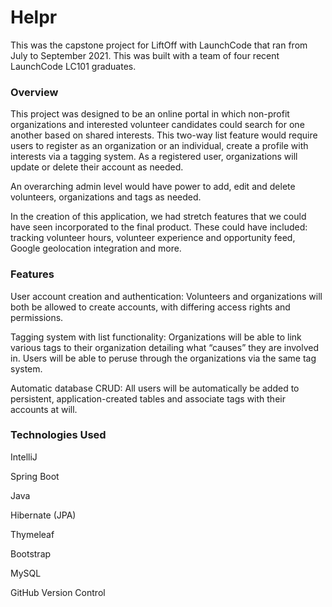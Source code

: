 <!-- # Project Outline -->
<!-- For this assignment, you will submit a high-level outline of your project. This can, and likely will, change over time. In particular, your mentor will provide direction and feedback to help sharpen your ideas. So don't worry if you feel unsure about some aspects of the outline or if you have to change some things later.

## Assignment Description
[Project Outline Assignment](https://education.launchcode.org/liftoff/modules/assignments/project-outline)

## Submission Instructions
 -->
# Helpr
This was the capstone project for LiftOff with LaunchCode that ran from July to September 2021. This was built with a team of four recent LaunchCode LC101 graduates.

### Overview
This project was designed to be an online portal in which non-profit organizations and interested volunteer candidates could search for one another based on shared interests. This two-way list feature would require users to register as an organization or an individual, create a profile with interests via a tagging system. As a registered user, organizations will update or delete their account as needed.

An overarching admin level would have power to add, edit and delete volunteers, organizations and tags as needed.

In the creation of this application, we had stretch features that we could have seen incorporated to the final product. These could have included: tracking volunteer hours, volunteer experience and opportunity feed, Google geolocation integration and more.

### Features
User account creation and authentication: Volunteers and organizations will both be allowed to create accounts, with differing access rights and permissions.

Tagging system with list functionality: Organizations will be able to link various tags to their organization detailing what “causes” they are involved in. Users will be able to peruse through the organizations via the same tag system.

Automatic database CRUD: All users will be automatically be added to persistent, application-created tables and associate tags with their accounts at will.

### Technologies Used
IntelliJ

Spring Boot

Java

Hibernate (JPA)

Thymeleaf

Bootstrap

MySQL

GitHub Version Control

<!-- ### What I'll Have to Learn
At this juncture, we have several possible areas of increased learning. Creating various levels of user access and permissions is something that we have not been exposed to yet. Having the two main user groups with two-way searching is also a new area of possible development. Authentication options have not been determined yet, but there will be much to learn in that area.
### Project Tracker
Link to your Trello board here
https://trello.com/b/39iI2e7c/group-b-capstone-project -->
